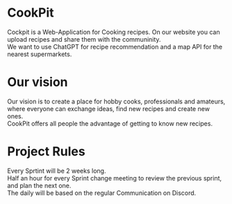 # CookPit 

Cockpit is a Web-Application for Cooking recipes. On our website you can upload recipes and share them with the communinity. <br>
We want to use ChatGPT for recipe recommendation and a map API for the nearest supermarkets.

# Our vision

Our vision is to create a place for hobby cooks, professionals and amateurs, where everyone can exchange ideas, find new recipes and create new ones. <br>
CookPit offers all people the advantage of getting to know new recipes.

# Project Rules

Every Sprtint will be 2 weeks long. <br>
Half an hour for every Sprint change meeting to review the previous sprint, and plan the next one. <br>
The daily will be based on the regular Communication on Discord. <br>
